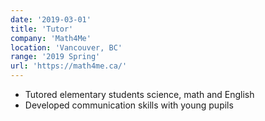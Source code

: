 ```yaml
---
date: '2019-03-01'
title: 'Tutor'
company: 'Math4Me'
location: 'Vancouver, BC'
range: '2019 Spring'
url: 'https://math4me.ca/'
---
```


- Tutored elementary students science, math and English
- Developed communication skills with young pupils
